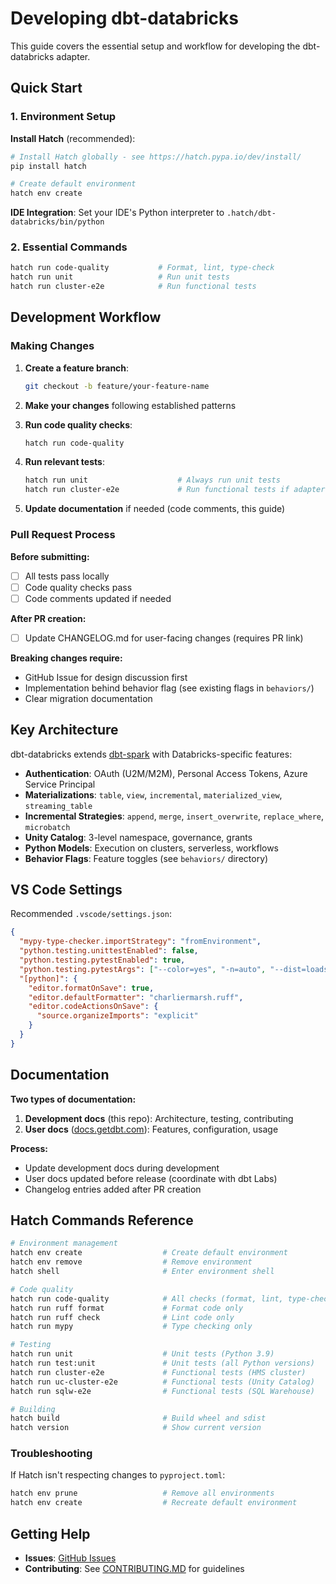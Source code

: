 # Developing dbt-databricks

This guide covers the essential setup and workflow for developing the dbt-databricks adapter.

## Quick Start

### 1. Environment Setup

**Install Hatch** (recommended):

```bash
# Install Hatch globally - see https://hatch.pypa.io/dev/install/
pip install hatch

# Create default environment
hatch env create
```

**IDE Integration**:
Set your IDE's Python interpreter to `.hatch/dbt-databricks/bin/python`

### 2. Essential Commands

```bash
hatch run code-quality           # Format, lint, type-check
hatch run unit                   # Run unit tests
hatch run cluster-e2e            # Run functional tests
```

## Development Workflow

### Making Changes

1. **Create a feature branch**:

   ```bash
   git checkout -b feature/your-feature-name
   ```

2. **Make your changes** following established patterns

3. **Run code quality checks**:

   ```bash
   hatch run code-quality
   ```

4. **Run relevant tests**:

   ```bash
   hatch run unit                    # Always run unit tests
   hatch run cluster-e2e             # Run functional tests if adapter changes
   ```

5. **Update documentation** if needed (code comments, this guide)

### Pull Request Process

**Before submitting:**

- [ ] All tests pass locally
- [ ] Code quality checks pass
- [ ] Code comments updated if needed

**After PR creation:**

- [ ] Update CHANGELOG.md for user-facing changes (requires PR link)

**Breaking changes require:**

- GitHub Issue for design discussion first
- Implementation behind behavior flag (see existing flags in `behaviors/`)
- Clear migration documentation

## Key Architecture

dbt-databricks extends [dbt-spark](https://github.com/dbt-labs/dbt-spark) with Databricks-specific features:

- **Authentication**: OAuth (U2M/M2M), Personal Access Tokens, Azure Service Principal
- **Materializations**: `table`, `view`, `incremental`, `materialized_view`, `streaming_table`
- **Incremental Strategies**: `append`, `merge`, `insert_overwrite`, `replace_where`, `microbatch`
- **Unity Catalog**: 3-level namespace, governance, grants
- **Python Models**: Execution on clusters, serverless, workflows
- **Behavior Flags**: Feature toggles (see `behaviors/` directory)

## VS Code Settings

Recommended `.vscode/settings.json`:

```json
{
  "mypy-type-checker.importStrategy": "fromEnvironment",
  "python.testing.unittestEnabled": false,
  "python.testing.pytestEnabled": true,
  "python.testing.pytestArgs": ["--color=yes", "-n=auto", "--dist=loadscope"],
  "[python]": {
    "editor.formatOnSave": true,
    "editor.defaultFormatter": "charliermarsh.ruff",
    "editor.codeActionsOnSave": {
      "source.organizeImports": "explicit"
    }
  }
}
```

## Documentation

**Two types of documentation:**

1. **Development docs** (this repo): Architecture, testing, contributing
2. **User docs** ([docs.getdbt.com](https://docs.getdbt.com)): Features, configuration, usage

**Process:**

- Update development docs during development
- User docs updated before release (coordinate with dbt Labs)
- Changelog entries added after PR creation

## Hatch Commands Reference

```bash
# Environment management
hatch env create                  # Create default environment
hatch env remove                  # Remove environment
hatch shell                       # Enter environment shell

# Code quality
hatch run code-quality            # All checks (format, lint, type-check)
hatch run ruff format             # Format code only
hatch run ruff check              # Lint code only
hatch run mypy                    # Type checking only

# Testing
hatch run unit                    # Unit tests (Python 3.9)
hatch run test:unit               # Unit tests (all Python versions)
hatch run cluster-e2e             # Functional tests (HMS cluster)
hatch run uc-cluster-e2e          # Functional tests (Unity Catalog)
hatch run sqlw-e2e                # Functional tests (SQL Warehouse)

# Building
hatch build                       # Build wheel and sdist
hatch version                     # Show current version
```

### Troubleshooting

If Hatch isn't respecting changes to `pyproject.toml`:

```bash
hatch env prune                   # Remove all environments
hatch env create                  # Recreate default environment
```

## Getting Help

- **Issues**: [GitHub Issues](https://github.com/databricks/dbt-databricks/issues)
- **Contributing**: See [CONTRIBUTING.MD](../CONTRIBUTING.MD) for guidelines
